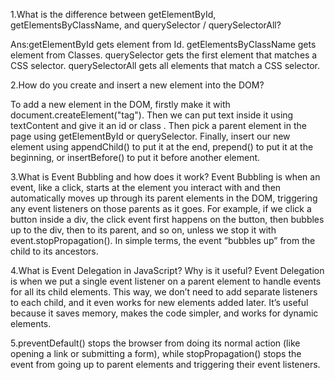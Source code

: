 1.What is the difference between getElementById, getElementsByClassName, and querySelector / querySelectorAll?

Ans:getElementById gets element from Id.
getElementsByClassName gets element from Classes.
querySelector gets the first element that matches a CSS selector.
querySelectorAll gets all elements that match a CSS selector.

2.How do you create and insert a new element into the DOM?

To add a new element in the DOM, firstly make it with document.createElement("tag"). Then we can put text inside it using textContent and give it an id or class . Then pick a parent element in the page using getElementById or querySelector. Finally, insert our new element using appendChild() to put it at the end, prepend() to put it at the beginning, or insertBefore() to put it before another element.

3.What is Event Bubbling and how does it work?
Event Bubbling is when an event, like a click, starts at the element you interact with and then automatically moves up through its parent elements in the DOM, triggering any event listeners on those parents as it goes. For example, if we click a button inside a div, the click event first happens on the button, then bubbles up to the div, then to its parent, and so on, unless we stop it with event.stopPropagation(). In simple terms, the event “bubbles up” from the child to its ancestors.

4.What is Event Delegation in JavaScript? Why is it useful?
Event Delegation is when we put a single event listener on a parent element to handle events for all its child elements. This way, we don’t need to add separate listeners to each child, and it even works for new elements added later. It’s useful because it saves memory, makes the code simpler, and works for dynamic elements. 

5.preventDefault() stops the browser from doing its normal action (like opening a link or submitting a form), while stopPropagation() stops the event from going up to parent elements and triggering their event listeners.